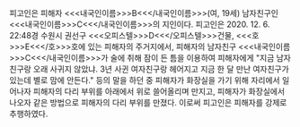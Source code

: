 피고인은 피해자 <<<내국인이름>>>B<<</내국인이름>>>(여, 19세) 남자친구인 <<<내국인이름>>>C<<</내국인이름>>>의 지인이다. 피고인은 2020. 12. 6. 22:48경 수원시 권선구 <<<오피스텔>>>D<<</오피스텔>>>건물, <<<호>>>E<<</호>>>호에 있는 피해자의 주거지에서, 피해자의 남자친구 <<<내국인이름>>>C<<</내국인이름>>>가 술에 취해 잠이 든 틈을 이용하여 피해자에게 "지금 남자친구랑 오래 사귀지 않았냐. 3년 사귄 여자친구랑 헤어지고 지금 한 달 만난 여자친구가 있는데 별로 맘에 안든다." 등의 말을 하던 중 피해자가 화장실을 가기 위해 자리에서 일어나자 피해자의 다리 부위를 아래에서 위로 쓸어올리며 만지고, 피해자가 화장실에서 나오자 같은 방법으로 피해자의 다리 부위를 만졌다.
이로써 피고인은 피해자를 강제로 추행하였다.
